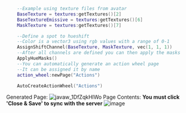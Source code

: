 ```lua
    --Example using texture files from avatar
    BaseTexture = textures:getTextures()[2]
    BaseTextureEmissive = textures:getTextures()[6]
    MaskTexture = textures:getTextures()[7]

    --Define a spot to hueshift
    --Color is a vector3 using rgb values with a range of 0-1
    AssignShiftChannel(BaseTexture, MaskTexture, vec(1, 1, 1))
    --After all channels are defined you can then apply the masks
    ApplyHueMasks()
    --You can automatically generate an action wheel page
    --It can be assigned it by name
    action_wheel:newPage("Actions")

    AutoCreateActionWheel("Actions")
 ```
Generated Page:
![javaw_1DfZqkHlWo](https://github.com/Velvet-Bat/VelvetHueShift/assets/112919990/a34bb114-68ca-48b3-9f8d-674f30acddc5)
Page Contents: **You must click 'Close & Save' to sync with the server** 
![image](https://github.com/Velvet-Bat/VelvetHueShift/assets/112919990/4b13028c-f83f-4b91-877d-553af6a6d373)

